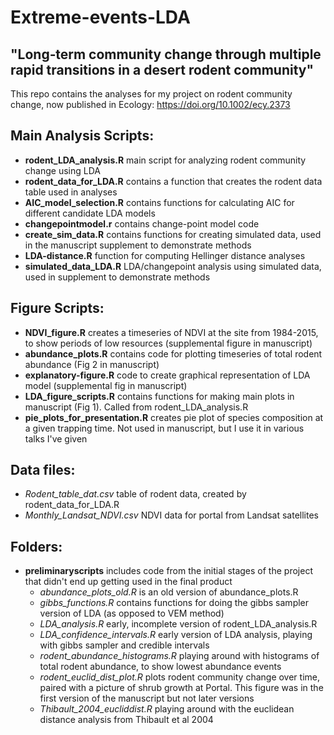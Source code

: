 # Extreme-events-LDA
## "Long‐term community change through multiple rapid transitions in a desert rodent community"

This repo contains the analyses for my project on rodent community change, now published in Ecology: https://doi.org/10.1002/ecy.2373


## Main Analysis Scripts: 
  * __rodent_LDA_analysis.R__ main script for analyzing rodent community change using LDA
  * __rodent_data_for_LDA.R__ contains a function that creates the rodent data table used in analyses
  * __AIC_model_selection.R__ contains functions for calculating AIC for different candidate LDA models
  * __changepointmodel.r__ contains change-point model code
  * __create_sim_data.R__ contains functions for creating simulated data, used in the manuscript supplement to demonstrate methods
  * __LDA-distance.R__ function for computing Hellinger distance analyses
  * __simulated_data_LDA.R__ LDA/changepoint analysis using simulated data, used in supplement to demonstrate methods
  
## Figure Scripts:
  * __NDVI_figure.R__ creates a timeseries of NDVI at the site from 1984-2015, to show periods of low resources (supplemental figure in manuscript)
  * __abundance_plots.R__ contains code for plotting timeseries of total rodent abundance (Fig 2 in manuscript)
  * __explanatory-figure.R__ code to create graphical representation of LDA model (supplemental fig in manuscript)
  * __LDA_figure_scripts.R__ contains functions for making main plots in manuscript (Fig 1). Called from rodent_LDA_analysis.R
  * __pie_plots_for_presentation.R__ creates pie plot of species composition at a given trapping time. Not used in manuscript, but I use it in various talks I've given
  
## Data files:
  * _Rodent_table_dat.csv_ table of rodent data, created by rodent_data_for_LDA.R
  * _Monthly_Landsat_NDVI.csv_ NDVI data for portal from Landsat satellites

## Folders:
  * __preliminaryscripts__ includes code from the initial stages of the project that didn't end up getting used in the final product
      * _abundance_plots_old.R_ is an old version of abundance_plots.R
      * _gibbs_functions.R_ contains functions for doing the gibbs sampler version of LDA (as opposed to VEM method)
      * _LDA_analysis.R_ early, incomplete version of rodent_LDA_analysis.R
      * _LDA_confidence_intervals.R_ early version of LDA analysis, playing with gibbs sampler and credible intervals
      * _rodent_abundance_histograms.R_ playing around with histograms of total rodent abundance, to show lowest abundance events
      * _rodent_euclid_dist_plot.R_ plots rodent community change over time, paired with a picture of shrub growth at Portal. This figure was in the first version of the manuscript but not later versions
      * _Thibault_2004_eucliddist.R_ playing around with the euclidean distance analysis from Thibault et al 2004

